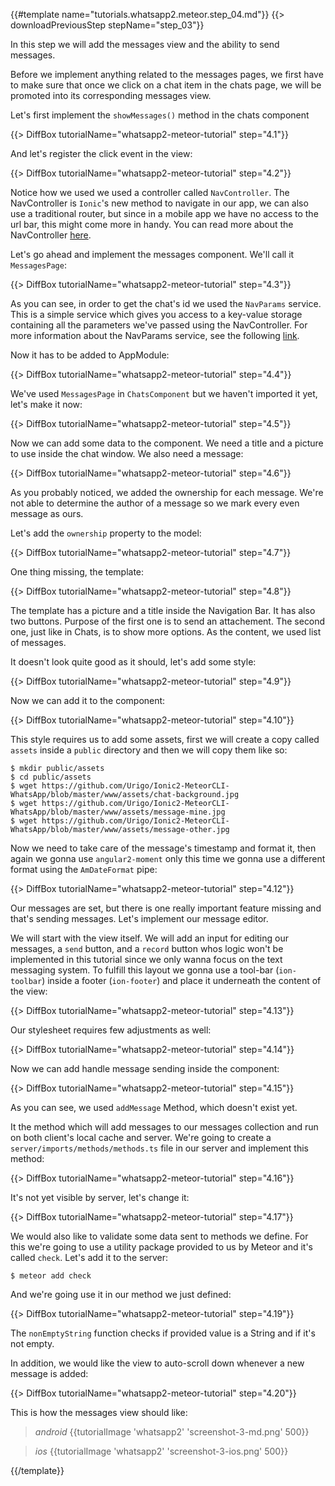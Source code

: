 {{#template name="tutorials.whatsapp2.meteor.step_04.md"}}
{{> downloadPreviousStep stepName="step_03"}}

In this step we will add the messages view and the ability to send messages.

Before we implement anything related to the messages pages, we first have to make sure that once we click on a chat item in the chats page, we will be promoted into its corresponding messages view.

Let's first implement the `showMessages()` method in the chats component

{{> DiffBox tutorialName="whatsapp2-meteor-tutorial" step="4.1"}}

And let's register the click event in the view:

{{> DiffBox tutorialName="whatsapp2-meteor-tutorial" step="4.2"}}

Notice how we used we used a controller called `NavController`. The NavController is `Ionic`'s new method to navigate in our app, we can also use a traditional router, but since in a mobile app we have no access to the url bar, this might come more in handy. You can read more about the NavController [here](http://ionicframework.com/docs/v2/api/components/nav/NavController/).

Let's go ahead and implement the messages component. We'll call it `MessagesPage`:

{{> DiffBox tutorialName="whatsapp2-meteor-tutorial" step="4.3"}}

As you can see, in order to get the chat's id we used the `NavParams` service. This is a simple service which gives you access to a key-value storage containing all the parameters we've passed using the NavController. For more information about the NavParams service, see the following [link](http://ionicframework.com/docs/v2/api/components/nav/NavParams).

Now it has to be added to AppModule:

{{> DiffBox tutorialName="whatsapp2-meteor-tutorial" step="4.4"}}

We've used `MessagesPage` in `ChatsComponent` but we haven't imported it yet, let's make it now:

{{> DiffBox tutorialName="whatsapp2-meteor-tutorial" step="4.5"}}

Now we can add some data to the component. We need a title and a picture to use inside the chat window. 
We also need a message:

{{> DiffBox tutorialName="whatsapp2-meteor-tutorial" step="4.6"}}

As you probably noticed, we added the ownership for each message. 
We're not able to determine the author of a message so we mark every even message as ours.

Let's add the `ownership` property to the model:

{{> DiffBox tutorialName="whatsapp2-meteor-tutorial" step="4.7"}}

One thing missing, the template:

{{> DiffBox tutorialName="whatsapp2-meteor-tutorial" step="4.8"}}

The template has a picture and a title inside the Navigation Bar. 
It has also two buttons. Purpose of the first one is to send an attachement. The second one, just like in Chats, is to show more options.
As the content, we used list of messages.

It doesn't look quite good as it should, let's add some style:

{{> DiffBox tutorialName="whatsapp2-meteor-tutorial" step="4.9"}}

Now we can add it to the component:

{{> DiffBox tutorialName="whatsapp2-meteor-tutorial" step="4.10"}}

This style requires us to add some assets, first we will create a copy called `assets` inside a `public` directory and then we will copy them like so:

    $ mkdir public/assets
    $ cd public/assets
    $ wget https://github.com/Urigo/Ionic2-MeteorCLI-WhatsApp/blob/master/www/assets/chat-background.jpg
    $ wget https://github.com/Urigo/Ionic2-MeteorCLI-WhatsApp/blob/master/www/assets/message-mine.jpg
    $ wget https://github.com/Urigo/Ionic2-MeteorCLI-WhatsApp/blob/master/www/assets/message-other.jpg

Now we need to take care of the message's timestamp and format it, then again we gonna use `angular2-moment` only this time we gonna use a different format using the `AmDateFormat` pipe:

{{> DiffBox tutorialName="whatsapp2-meteor-tutorial" step="4.12"}}


Our messages are set, but there is one really important feature missing and that's sending messages. Let's implement our message editor.

We will start with the view itself. We will add an input for editing our messages, a `send` button, and a `record` button whos logic won't be implemented in this tutorial since we only wanna focus on the text messaging system. To fulfill this layout we gonna use a tool-bar (`ion-toolbar`) inside a footer (`ion-footer`) and place it underneath the content of the view:

{{> DiffBox tutorialName="whatsapp2-meteor-tutorial" step="4.13"}}

Our stylesheet requires few adjustments as well:

{{> DiffBox tutorialName="whatsapp2-meteor-tutorial" step="4.14"}}

Now we can add handle message sending inside the component:

{{> DiffBox tutorialName="whatsapp2-meteor-tutorial" step="4.15"}}

As you can see, we used `addMessage` Method, which doesn't exist yet.

It the method which will add messages to our messages collection and run on both client's local cache and server. We're going to create a `server/imports/methods/methods.ts` file in our server and implement this method:

{{> DiffBox tutorialName="whatsapp2-meteor-tutorial" step="4.16"}}

It's not yet visible by server, let's change it:

{{> DiffBox tutorialName="whatsapp2-meteor-tutorial" step="4.17"}}

We would also like to validate some data sent to methods we define.
For this we're going to use a utility package provided to us by Meteor and it's called `check`. Let's add it to the server:

    $ meteor add check

And we're going use it in our method we just defined:

{{> DiffBox tutorialName="whatsapp2-meteor-tutorial" step="4.19"}}

The `nonEmptyString` function checks if provided value is a String and if it's not empty.

In addition, we would like the view to auto-scroll down whenever a new message is added:

{{> DiffBox tutorialName="whatsapp2-meteor-tutorial" step="4.20"}}


This is how the messages view should like:

> *android* {{tutorialImage 'whatsapp2' 'screenshot-3-md.png' 500}}

> *ios* {{tutorialImage 'whatsapp2' 'screenshot-3-ios.png' 500}}

{{/template}}